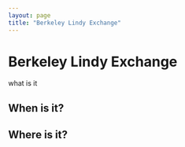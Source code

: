 ```yaml
---
layout: page
title: "Berkeley Lindy Exchange"
---
```


# Berkeley Lindy Exchange

what is it 

## When is it?


## Where is it? 


